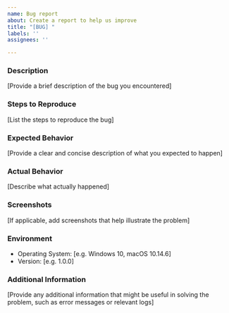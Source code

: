 ```yaml
---
name: Bug report
about: Create a report to help us improve
title: "[BUG] "
labels: ''
assignees: ''

---
```


### Description
[Provide a brief description of the bug you encountered]

### Steps to Reproduce
[List the steps to reproduce the bug]

### Expected Behavior
[Provide a clear and concise description of what you expected to happen]

### Actual Behavior
[Describe what actually happened]

### Screenshots
[If applicable, add screenshots that help illustrate the problem]

### Environment
- Operating System: [e.g. Windows 10, macOS 10.14.6]
- Version: [e.g. 1.0.0]

### Additional Information
[Provide any additional information that might be useful in solving the problem, such as error messages or relevant logs]
